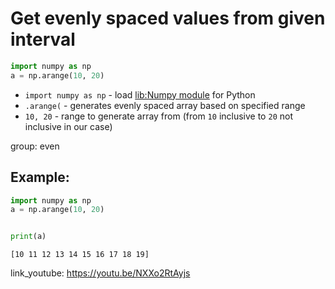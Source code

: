 # Get evenly spaced values from given interval

```python
import numpy as np 
a = np.arange(10, 20) 
```

- `import numpy as np` - load [lib:Numpy module](/python-numpy/how-to-install-python-numpy-lib) for Python
- `.arange(` - generates evenly spaced array based on specified range
- `10, 20` - range to generate array from (from `10` inclusive to `20` not inclusive in our case)

group: even

## Example: 
```python
import numpy as np 
a = np.arange(10, 20)


print(a)
```
```
[10 11 12 13 14 15 16 17 18 19]

```

link_youtube: https://youtu.be/NXXo2RtAyjs
